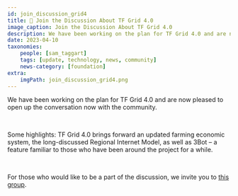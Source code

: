 ```yaml
---
id: join_discussion_grid4
title: 💬 Join the Discussion About TF Grid 4.0
image_caption: Join the Discussion About TF Grid 4.0
description: We have been working on the plan for TF Grid 4.0 and are now pleased to open up the conversation now with the community.
date: 2023-04-10
taxonomies:
    people: [sam_taggart]
    tags: [update, technology, news, community]
    news-category: [foundation]
extra:
    imgPath: join_discussion_grid4.png
---
```


We have been working on the plan for TF Grid 4.0 and are now pleased to open up the conversation now with the community.

<br/>

Some highlights: TF Grid 4.0 brings forward an updated farming economic system, the long-discussed Regional Internet Model, as well as 3Bot – a feature familiar to those who have been around the project for a while.

<br/>

For those who would like to be a part of the discussion, we invite you to [this group](https://t.me/+C-KhvHiblfo2ZWVh).